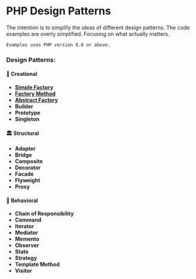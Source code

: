 # PHP Design Patterns
The intention is to simplify the ideas of different design patterns. The code examples are
overly simplified. Focusing on what actually matters.

`Examples uses PHP version 8.0 or above.`

### Design Patterns:
#### 🍎 Creational
* [**Simple Factory**](./creational/simple-factory.md)
* [**Factory Method**](./creational/factory-method.md)
* [**Abstract Factory**](./creational/abstract-factory.md)
* **Builder**
* **Prototype**
* **Singleton**

#### 🏛️ Structural
* **Adapter**
* **Bridge**
* **Composite**
* **Decorator**
* **Facade**
* **Flyweight**
* **Proxy**

#### 🤝 Behavioral
* **Chain of Responsibility**
* **Command**
* **Iterator**
* **Mediator**
* **Memento**
* **Observer**
* **State**
* **Strategy**
* **Template Method**
* **Visitor**
